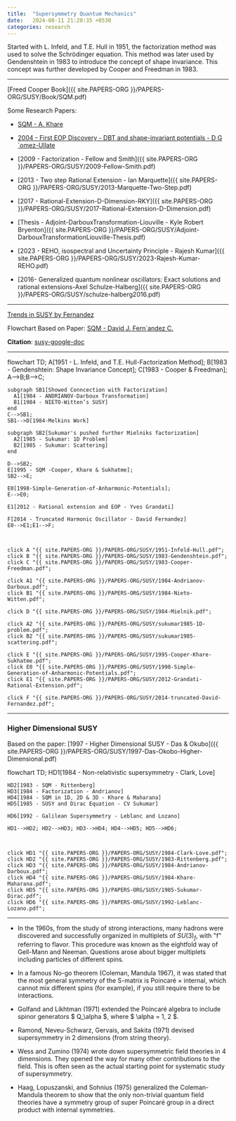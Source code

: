 ```yaml
---
title:  "Supersymmetry Quantum Mechanics"
date:   2024-08-11 21:20:35 +0530
categories: research
---
```


Started with L. Infeld, and T.E. Hull in 1951, the factorization method was used to solve the Schrödinger equation. This method was later used by Gendenshtein in 1983 to introduce the concept of shape invariance. This concept was further developed by Cooper and Freedman in 1983.

---

[Freed Cooper Book]({{ site.PAPERS-ORG }}/PAPERS-ORG/SUSY/Book/SQM.pdf)

Some Research Papers:

- [SQM - A. Khare](https://www.ias.ac.in/article/fulltext/pram/049/01/0041-0064)
- [2004 - First EOP Discovery - DBT and shape-invariant potentials - D G´omez-Ullate](https://arxiv.org/pdf/quant-ph/0308062)
- [2009 - Factorization - Fellow and Smith]({{ site.PAPERS-ORG }}/PAPERS-ORG/SUSY/2009-Fellow-Smith.pdf)
- [2013 - Two step Rational Extension - Ian Marquette]({{ site.PAPERS-ORG }}/PAPERS-ORG/SUSY/2013-Marquette-Two-Step.pdf)
- [2017 - Rational-Extension-D-Dimension-RKY]({{ site.PAPERS-ORG }}/PAPERS-ORG/SUSY/2017-Rational-Extension-D-Dimension.pdf)
- [Thesis - Adjoint-DarbouxTransformation-Liouville - Kyle Robert Bryenton]({{ site.PAPERS-ORG }}/PAPERS-ORG/SUSY/Adjoint-DarbouxTransformationLiouville-Thesis.pdf)

- [2023 - REHO, isospectral and Uncertainty Principle - Rajesh Kumar]({{ site.PAPERS-ORG }}/PAPERS-ORG/SUSY/2023-Rajesh-Kumar-REHO.pdf)

- [2016- Generalized quantum nonlinear oscillators: Exact solutions and rational extensions-Axel Schulze-Halberg]({{ site.PAPERS-ORG }}/PAPERS-ORG/SUSY/schulze-halberg2016.pdf)


---

[Trends in SUSY by Fernandez](https://arxiv.org/pdf/1811.06449)

Flowchart Based on Paper: [SQM - David J. Fern´andez C.](https://arxiv.org/pdf/0910.0192)

**Citation**: [susy-google-doc](https://docs.google.com/document/d/1a4g1dg2LqvxP5OmUJ6Bu4McSia8_rKj0HqwBh7VCxI4/edit?usp=sharing)


---

<div class="mermaid">
flowchart TD;
    A[1951 - L. Infeld, and T.E. Hull-Factorization Method];
    B[1983 - Gendenshtein: Shape Invariance Concept];
    C[1983 - Cooper & Freedman];
    A-->B;B-->C;
    
    subgraph SB1[Showed Conncection with Factorization]
      A1[1984 - ANDRIANOV-Darboux Transformation]
      B1[1984 - NIETO-Witten’s SUSY]
    end
    C-->SB1;
    SB1-->D[1984-Melkins Work]
    
    subgraph SB2[Sukumar's pushed further Mielniks factorization]
      A2[1985 - Sukumar: 1D Problem]
      B2[1985 - Sukumar: Scattering]
    end

    D-->SB2;
    E[1995 - SQM -Cooper, Khare & Sukhatme];
    SB2-->E;

    E0[1998-Simple-Generation-of-Anharmonic-Potentials];
    E-->E0;

    E1[2012 - Rational extension and EOP - Yves Grandati]

    F[2014 - Truncated Harmonic Oscillator - David Fernandez]
    E0-->E1;E1-->F;


  
    click A "{{ site.PAPERS-ORG }}/PAPERS-ORG/SUSY/1951-Infeld-Hull.pdf";
    click B "{{ site.PAPERS-ORG }}/PAPERS-ORG/SUSY/1983-Gendenshtein.pdf";
    click C "{{ site.PAPERS-ORG }}/PAPERS-ORG/SUSY/1983-Cooper-Freedman.pdf";

    click A1 "{{ site.PAPERS-ORG }}/PAPERS-ORG/SUSY/1984-Andrianov-Darboux.pdf";
    click B1 "{{ site.PAPERS-ORG }}/PAPERS-ORG/SUSY/1984-Nieto-Witten.pdf";

    click D "{{ site.PAPERS-ORG }}/PAPERS-ORG/SUSY/1984-Mielnik.pdf";

    click A2 "{{ site.PAPERS-ORG }}/PAPERS-ORG/SUSY/sukumar1985-1D-problem.pdf";
    click B2 "{{ site.PAPERS-ORG }}/PAPERS-ORG/SUSY/sukumar1985-scattering.pdf";

    click E "{{ site.PAPERS-ORG }}/PAPERS-ORG/SUSY/1995-Cooper-Khare-Sukhatme.pdf";
    click E0 "{{ site.PAPERS-ORG }}/PAPERS-ORG/SUSY/1998-Simple-Generation-of-Anharmonic-Potentials.pdf";
    click E1 "{{ site.PAPERS-ORG }}/PAPERS-ORG/SUSY/2012-Grandati-Rational-Extension.pdf";

    click F "{{ site.PAPERS-ORG }}/PAPERS-ORG/SUSY/2014-truncated-David-Fernandez.pdf";

</div>

---
### Higher Dimensional SUSY
Based on the paper: [1997 - Higher Dimensional SUSY - Das & Okubo]({{ site.PAPERS-ORG }}/PAPERS-ORG/SUSY/1997-Das-Okobo-Higher-Dimensional.pdf)

<div class="mermaid">
flowchart TD;
    HD1[1984 - Non-relativistic supersymmetry - Clark, Love]
    
    HD2[1983 - SQM - Rittenberg]
    HD3[1984 - Factorization - Andrianov]
    HD4[1984 - SQM in 1D, 2D & 3D - Khare & Maharana]
    HD5[1985 - SUSY and Dirac Equation - CV Sukumar]

    HD6[1992 - Galilean Supersymmetry - Leblanc and Lozano]

    HD1-->HD2; HD2-->HD3; HD3-->HD4; HD4-->HD5; HD5-->HD6;



    click HD1 "{{ site.PAPERS-ORG }}/PAPERS-ORG/SUSY/1984-Clark-Love.pdf";
    click HD2 "{{ site.PAPERS-ORG }}/PAPERS-ORG/SUSY/1983-Rittenberg.pdf";
    click HD3 "{{ site.PAPERS-ORG }}/PAPERS-ORG/SUSY/1984-Andrianov-Darboux.pdf";
    click HD4 "{{ site.PAPERS-ORG }}/PAPERS-ORG/SUSY/1984-Khare-Maharana.pdf";
    click HD5 "{{ site.PAPERS-ORG }}/PAPERS-ORG/SUSY/1985-Sukumar-Dirac.pdf";
    click HD6 "{{ site.PAPERS-ORG }}/PAPERS-ORG/SUSY/1992-Leblanc-Lozano.pdf";
</div>







---



- In the 1960s, from the study of strong interactions, many hadrons were discovered and successfully organized in multiplets of $SU(3)_f$, with "f" referring to flavor. This procedure was known as the eightfold way of Gell-Mann and Neeman. Questions arose about bigger multiplets including particles of different spins.

- In a famous No-go theorem (Coleman, Mandula 1967), it was stated that the most general symmetry of the S-matrix is Poincaré × internal, which cannot mix different spins (for example), if you still require there to be interactions.
- Golfand and Likhtman (1971) extended the Poincaré algebra to include spinor generators $ Q_\alpha $, where $ \alpha = 1, 2 $.
- Ramond, Neveu-Schwarz, Gervais, and Sakita (1971) devised supersymmetry in 2 dimensions (from string theory).
- Wess and Zumino (1974) wrote down supersymmetric field theories in 4 dimensions. They opened the way for many other contributions to the field. This is often seen as the actual starting point for systematic study of supersymmetry.
- Haag, Lopuszanski, and Sohnius (1975) generalized the Coleman-Mandula theorem to show that the only non-trivial quantum field theories have a symmetry group of super Poincaré group in a direct product with internal symmetries.
